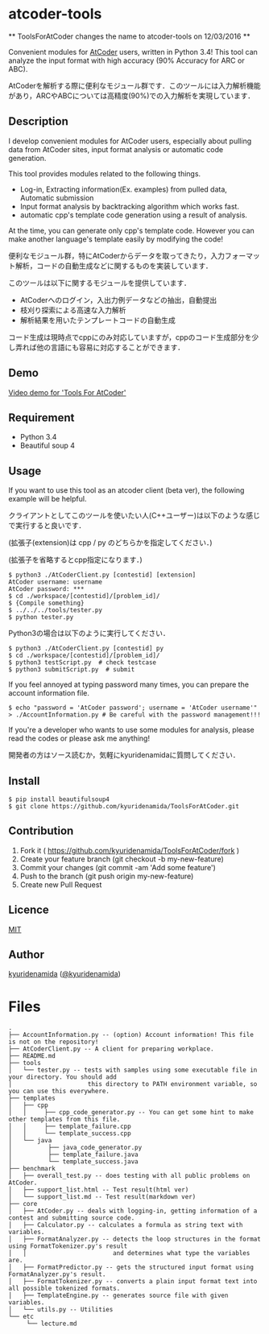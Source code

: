 atcoder-tools
====

** ToolsForAtCoder changes the name to atcoder-tools on 12/03/2016 **

Convenient modules for [AtCoder](http://atcoder.jp/) users, written in Python 3.4!
This tool can analyze the input format with high accuracy (90% Accuracy for ARC or ABC).

AtCoderを解析する際に便利なモジュール群です．このツールには入力解析機能があり，ARCやABCについては高精度(90%)での入力解析を実現しています．

## Description

I develop convenient modules for AtCoder users, especially about pulling data from AtCoder sites, input format analysis or automatic code generation.

This tool provides modules related to the following things.

- Log-in, Extracting information(Ex. examples) from pulled data, Automatic submission
- Input format analysis by backtracking algorithm which works fast.
- automatic cpp's template code generation using a result of analysis.

At the time, you can generate only cpp's template code.
However you can make another language's template easily by modifying the code!

便利なモジュール群，特にAtCoderからデータを取ってきたり，入力フォーマット解析，コードの自動生成などに関するものを実装しています．

このツールは以下に関するモジュールを提供しています．
- AtCoderへのログイン，入出力例データなどの抽出，自動提出
- 枝刈り探索による高速な入力解析
- 解析結果を用いたテンプレートコードの自動生成

コード生成は現時点でcppにのみ対応していますが，cppのコード生成部分を少し弄れば他の言語にも容易に対応することができます．

## Demo
[Video demo for 'Tools For AtCoder'](https://youtu.be/Ee3EWs_xHG8)

## Requirement

- Python 3.4
- Beautiful soup 4

## Usage


If you want to use this tool as an atcoder client (beta ver), the following example will be helpful. 

クライアントとしてこのツールを使いたい人(C++ユーザー)は以下のような感じで実行すると良いです．

(拡張子(extension)は cpp / py のどちらかを指定してください．)

(拡張子を省略するとcpp指定になります．)

```
$ python3 ./AtCoderClient.py [contestid] [extension]
AtCoder username: username
AtCoder password: ***
$ cd ./workspace/[contestid]/[problem_id]/
$ {Compile something}
$ ../../../tools/tester.py
$ python tester.py
```

Python3の場合は以下のように実行してください．

```
$ python3 ./AtCoderClient.py [contestid] py
$ cd ./workspace/[contestid]/[problem_id]/
$ python3 testScript.py  # check testcase
$ python3 submitScript.py  # submit
```

If you feel annoyed at typing password many times, you can prepare the account information file.

```
$ echo "password = 'AtCoder password'; username = 'AtCoder username'" > ./AccountInformation.py # Be careful with the password management!!!
```

If you're a developer who wants to use some modules for analysis, please read the codes or please ask me anything!

開発者の方はソース読むか，気軽にkyuridenamidaに質問してください．

## Install

```
$ pip install beautifulsoup4
$ git clone https://github.com/kyuridenamida/ToolsForAtCoder.git
```

## Contribution

1. Fork it ( https://github.com/kyuridenamida/ToolsForAtCoder/fork )
2. Create your feature branch (git checkout -b my-new-feature)
3. Commit your changes (git commit -am 'Add some feature')
4. Push to the branch (git push origin my-new-feature)
5. Create new Pull Request


## Licence

[MIT](https://github.com/kyuridenamida/ToolsForAtCoder/blob/master/LICENCE)

## Author

[kyuridenamida](https://github.com/kyuridenamida) ([@kyuridenamida](https://twitter.com/kyuridenamida))

# Files

```
.
├── AccountInformation.py -- (option) Account information! This file is not on the repository! 
├── AtCoderClient.py -- A client for preparing workplace.
├── README.md 
├── tools
│   └── tester.py -- tests with samples using some executable file in your directory. You should add
│                     this directory to PATH environment variable, so you can use this everywhere.
├── templates
│   ├── cpp
│   │     ├── cpp_code_generator.py -- You can get some hint to make other templates from this file.
│   │     ├── template_failure.cpp
│   │     └── template_success.cpp
│   └── java
│          ├── java_code_generator.py 
│          ├── template_failure.java
│          └── template_success.java
├── benchmark
│   ├── overall_test.py -- does testing with all public problems on AtCoder. 
│   ├── support_list.html -- Test result(html ver)
│   └── support_list.md -- Test result(markdown ver)
├── core 
│   ├── AtCoder.py -- deals with logging-in, getting information of a contest and submitting source code.
│   ├── Calculator.py -- calculates a formula as string text with variables.
│   ├── FormatAnalyzer.py -- detects the loop structures in the format using FormatTokenizer.py's result 
│   │                        and determines what type the variables are.
│   ├── FormatPredictor.py -- gets the structured input format using FormatAnalyzer.py's result.
│   ├── FormatTokenizer.py -- converts a plain input format text into all possible tokenized formats.
│   ├── TemplateEngine.py -- generates source file with given variables.
│   └── utils.py -- Utilities
└── etc
     └── lecture.md
```

